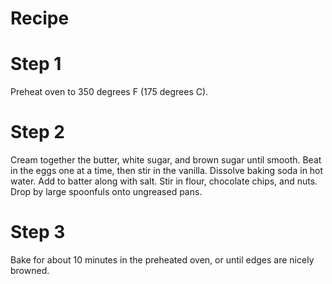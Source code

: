 # Recipe
# Step 1
Preheat oven to 350 degrees F (175 degrees C).

# Step 2
Cream together the butter, white sugar, and brown sugar until smooth. Beat in the eggs one at a time, then stir in the vanilla. Dissolve baking soda in hot water. Add to batter along with salt. Stir in flour, chocolate chips, and nuts. Drop by large spoonfuls onto ungreased pans.

# Step 3
Bake for about 10 minutes in the preheated oven, or until edges are nicely browned.
